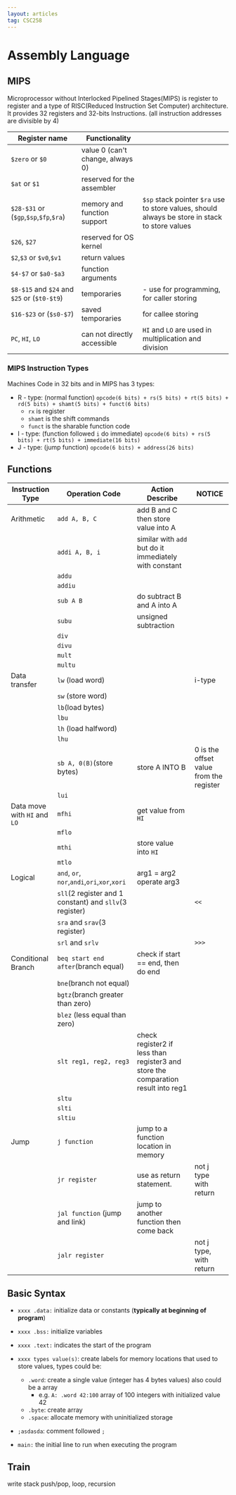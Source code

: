 ```yaml
---
layout: articles
tag: CSC258
---
```


# Assembly Language

## MIPS

Microprocessor without Interlocked Pipelined Stages(MIPS) is register to register and a type of RISC(Reduced Instruction Set Computer) architecture. It provides 32 registers and 32-bits Instructions. (all instruction addresses are divisible by 4)

| Register name                    | Functionality                    |      |
| -------------------------------- | -------------------------------- | ---- |
| `$zero` or `$0`                  | value 0 (can't change, always 0) |      |
| `$at` or `$1`                    | reserved for the assembler       |      |
| `$28-$31` or (`$gp`,`$sp`,`$fp`,`$ra`) | memory and function support      | `$sp` stack pointer `$ra` use to store values, should always be store in stack to store values |
| `$26`, `$27`                     | reserved for OS kernel           |      |
| `$2`,`$3` or `$v0`,`$v1`       | return values |      |
| `$4-$7` or `$a0-$a3` | function arguments |      |
| `$8-$15` and `$24` and `$25` or (`$t0-$t9`) | temporaries | - use for programming, for caller storing |
| `$16-$23` or (`$s0-$7`) | saved temporaries | for callee storing |
| `PC`, `HI`, `LO` | can not directly accessible | `HI` and `LO` are used in multiplication and division |

### MIPS Instruction Types

Machines Code in 32 bits and in MIPS has 3 types:

-   R - type: (normal function) `opcode(6 bits) + rs(5 bits) + rt(5 bits) + rd(5 bits) + shamt(5 bits) + funct(6 bits)`
    -   `rx` is register
    -   `shamt` is the shift commands
    -   `funct` is the sharable function code
-   I - type: (function followed `i` do immediate) `opcode(6 bits) + rs(5 bits) + rt(5 bits) + immediate(16 bits) `
-   J - type: (jump function) `opcode(6 bits) + address(26 bits) `

##  Functions 

| Instruction Type             | Operation Code                                          | Action Describe                                              | NOTICE                                  |
| ---------------------------- | ------------------------------------------------------- | ------------------------------------------------------------ | --------------------------------------- |
| Arithmetic                   | `add A, B, C`                                           | add B and C then store value into A                          |                                         |
|                              | `addi A, B, i`                                          | similar with `add` but do it immediately with constant       |                                         |
|                              | `addu`                                                  |                                                              |                                         |
|                              | `addiu`                                                 |                                                              |                                         |
|                              | `sub A B`                                               | do subtract B and A into A                                   |                                         |
|                              | `subu`                                                  | unsigned subtraction                                         |                                         |
|                              | `div`                                                   |                                                              |                                         |
|                              | `divu`                                                  |                                                              |                                         |
|                              | `mult`                                                  |                                                              |                                         |
|                              | `multu`                                                 |                                                              |                                         |
| Data transfer                | `lw` (load word)                                        |                                                              | i-type                                  |
|                              | `sw` (store word)                                       |                                                              |                                         |
|                              | `lb`(load bytes)                                        |                                                              |                                         |
|                              | `lbu`                                                   |                                                              |                                         |
|                              | `lh` (load halfword)                                    |                                                              |                                         |
|                              | `lhu`                                                   |                                                              |                                         |
|                              | `sb A, 0(B)`(store bytes)                               | store A INTO B                                               | 0 is the offset value from the register |
|                              | `lui`                                                   |                                                              |                                         |
| Data move with `HI` and `LO` | `mfhi`                                                  | get value from `HI`                                          |                                         |
|                              | `mflo`                                                  |                                                              |                                         |
|                              | `mthi`                                                  | store value into `HI`                                        |                                         |
|                              | `mtlo`                                                  |                                                              |                                         |
| Logical                      | `and`, `or`, `nor`,`andi`,`ori`,`xor`,`xori`            | arg1 = arg2 operate arg3                                     |                                         |
|                              | `sll`(2 register and 1 constant) and `sllv`(3 register) |                                                              | `<<`                                    |
|                              | `sra` and `srav`(3 register)                            |                                                              |                                         |
|                              | `srl` and `srlv`                                        |                                                              | `>>>`                                   |
| Conditional Branch           | `beq start end after`(branch equal)                     | check if start == end, then do end                           |                                         |
|                              | `bne`(branch not equal)                                 |                                                              |                                         |
|                              | `bgtz`(branch greater than zero)                        |                                                              |                                         |
|                              | `blez` (less equal than zero)                           |                                                              |                                         |
|                              | `slt reg1, reg2, reg3`                                  | check register2 if less than register3 and store the comparation result into reg1 |                                         |
|                              | `sltu`                                                  |                                                              |                                         |
|                              | `slti`                                                  |                                                              |                                         |
|                              | `sltiu`                                                 |                                                              |                                         |
| Jump                         | `j function`                                            | jump to a function location in memory                        |                                         |
|                              | `jr register`                                           | use as return statement.                                     | not j type with return                  |
|                              | `jal function` (jump and link)                          | jump to another function then come back                      |                                         |
|                              | `jalr register`                                         |                                                              | not j type, with return                 |

## Basic Syntax

-   `xxxx .data:` initialize data or constants (**typically at beginning of program**)

-   `xxxx .bss:` initialize variables
-   `xxxx .text:` indicates the start of the program
-   `xxxx types value(s)`: create labels for memory locations that used to store values, types could be:
    -   `.word`: create a single value (integer has 4 bytes values) also could be a array
        -   e.g. `A: .word 42:100` array of 100 integers with initialized value 42
    -   `.byte`: create array
    -   `.space`: allocate memory with uninitialized storage
-   `;asdasda`: comment followed `;`
-   `main:` the initial line to run when executing the program



## Train

write stack push/pop, loop, recursion 
